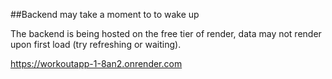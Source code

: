##Backend may take a moment to to wake up

The backend is being hosted on the free tier of render, data may not render upon first load (try refreshing or waiting).

https://workoutapp-1-8an2.onrender.com
